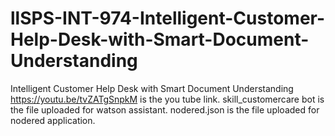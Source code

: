 # llSPS-INT-974-Intelligent-Customer-Help-Desk-with-Smart-Document-Understanding
Intelligent Customer Help Desk with Smart Document Understanding
https://youtu.be/tvZATgSnpkM is the you tube link.
skill_customercare bot is the file uploaded for watson assistant.
nodered.json is the file uploaded for nodered application.
